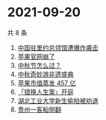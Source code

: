# 2021-09-20

共 8 条

<!-- BEGIN -->
<!-- 最后更新时间 Mon Sep 20 2021 07:06:33 GMT+0800 (China Standard Time) -->

1. [中国驻里约总领馆遭爆炸袭击](https://www.zhihu.com/search?q=里约总领馆)
1. [苹果官网崩了](https://www.zhihu.com/search?q=苹果官网)
1. [中秋节怎么过？](https://www.zhihu.com/search?q=中秋节怎么过)
1. [中秋奇妙游非遗盛典](https://www.zhihu.com/search?q=中秋奇妙游)
1. [苹果市值蒸发 457 亿](https://www.zhihu.com/search?q=苹果市值)
1. [「错换人生案」开庭](https://www.zhihu.com/search?q=错换人生案)
1. [湖北工业大学新生偷拍被劝退](https://www.zhihu.com/search?q=湖北工业大学)
1. [贵州一客船侧翻](https://www.zhihu.com/search?q=贵州客船侧翻)

<!-- END -->
